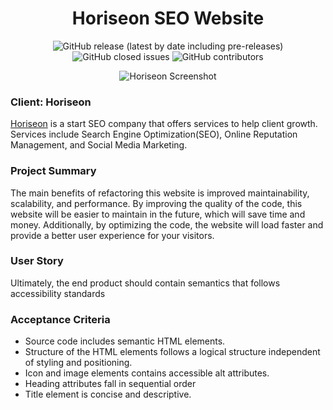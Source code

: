 <h1 align="center">Horiseon SEO Website</h1>


<p align="center"><img alt="GitHub release (latest by date including pre-releases)" src="https://img.shields.io/github/v/release/ienxternal/Challenge1?include_prereleases"> <img alt="GitHub closed issues" src="https://img.shields.io/github/issues-closed/ienxternal/Challenge1"> <img alt="GitHub contributors" src="https://img.shields.io/github/contributors/ienxternal/challenge1"></p>


<p align="center">
  <img src="https://drive.google.com/uc?export=view&id=1XqIS0rgbOk9lgwu8oWwq56LQNLz1fDkO"  title="Horiseon Screenshot">
</p>

<h3>Client: Horiseon</h3>

<a href="https://ienxternal.github.io/Challenge1/">Horiseon</a> is a start SEO company that offers services to help client growth. Services include Search Engine Optimization(SEO), Online Reputation Management, and Social Media Marketing.

<h3>Project Summary</h3>
The main benefits of refactoring this website is improved maintainability, scalability, and performance. By improving the quality of the code, this website will be easier to maintain in the future, which will save time and money. Additionally, by optimizing the code, the website will load faster and provide a better user experience for your visitors. 

<h3>User Story</h3>
<p>Ultimately, the end product should contain semantics that follows accessibility standards</p>

<h3>Acceptance Criteria</h3>
<ul>
<li>Source code includes semantic HTML elements.</li>
<li>Structure of the HTML elements follows a logical structure independent of styling and positioning.</li>
<li>Icon and image elements contains accessible alt attributes.</li>
<li>Heading attributes fall in sequential order</li>
<li>Title element is concise and descriptive.</li>
</ul>

